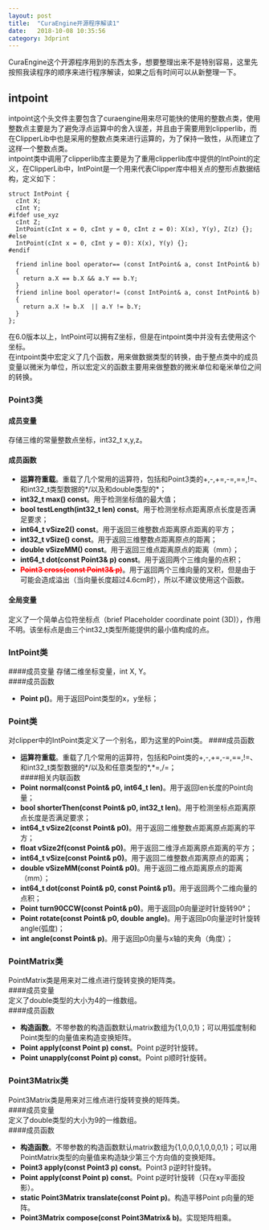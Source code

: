 ```yaml
---
layout: post
title:  "CuraEngine开源程序解读1"
date:   2018-10-08 10:35:56
category: 3dprint
---
```


CuraEngine这个开源程序用到的东西太多，想要整理出来不是特别容易，这里先按照我读程序的顺序来进行程序解读，如果之后有时间可以从新整理一下。

## intpoint
intpoint这个头文件主要包含了curaengine用来尽可能快的使用的整数点类，使用整数点主要是为了避免浮点运算中的舍入误差，并且由于需要用到clipperlib，而在ClipperLib中也是采用的整数点类来进行运算的，为了保持一致性，从而建立了这样一个整数点类。       
intpoint类中调用了clipperlib库主要是为了重用clipperlib库中提供的IntPoint的定义，在ClipperLib中，IntPoint是一个用来代表Clipper库中相关点的整形点数据结构，定义如下：
```
struct IntPoint {
  cInt X;
  cInt Y;
#ifdef use_xyz
  cInt Z;
  IntPoint(cInt x = 0, cInt y = 0, cInt z = 0): X(x), Y(y), Z(z) {};
#else
  IntPoint(cInt x = 0, cInt y = 0): X(x), Y(y) {};
#endif

  friend inline bool operator== (const IntPoint& a, const IntPoint& b)
  {
    return a.X == b.X && a.Y == b.Y;
  }
  friend inline bool operator!= (const IntPoint& a, const IntPoint& b)
  {
    return a.X != b.X  || a.Y != b.Y;
  }
};
```
在6.0版本以上，IntPoint可以拥有Z坐标，但是在intpoint类中并没有去使用这个坐标。      
在intpoint类中宏定义了几个函数，用来做数据类型的转换，由于整点类中的成员变量以微米为单位，所以宏定义的函数主要用来做整数的微米单位和毫米单位之间的转换。      
### Point3类
#### 成员变量
存储三维的常量整数点坐标，int32_t x,y,z。               
#### 成员函数
- **运算符重载**。重载了几个常用的运算符，包括和Point3类的+,-,+=,-=,==,!=、和int32_t类型数据的*/以及和double类型的*；          
- **int32_t max() const**。用于检测坐标值的最大值；          
- **bool testLength(int32_t len) const**。用于检测坐标点距离原点长度是否满足要求；        
- **int64_t vSize2() const**。用于返回三维整数点距离原点距离的平方；          
- **int32_t vSize() const**。用于返回三维整数点距离原点的距离；          
- **double vSizeMM() const**。用于返回三维点距离原点的距离（mm）；          
- **int64_t dot(const Point3& p) const**。用于返回两个三维向量的点积；          
- **<span style="color:red;">~~Point3 cross(const Point3& p)~~</span>**。用于返回两个三维向量的叉积，但是由于可能会造成溢出（当向量长度超过4.6cm时），所以不建议使用这个函数。          
#### 全局变量
定义了一个简单占位符坐标点（brief Placeholder coordinate point (3D)），作用不明。该坐标点是由三个int32_t类型所能提供的最小值构成的点。           
### IntPoint类
####成员变量
存储二维坐标变量，int X, Y。          
####成员函数
- **Point p()**。用于返回Point类型的x，y坐标；          

### Point类
对clipper中的IntPoint类定义了一个别名，即为这里的Point类。
####成员函数
- **运算符重载**。重载了几个常用的运算符，包括和Point类的+,-,+=,-=,==,!=、和int32_t类型数据的*/以及和任意类型的*,\*=,/=；          
####相关内联函数
- **Point normal(const Point& p0, int64_t len)**。用于返回len长度的Point向量；          
- **bool shorterThen(const Point& p0, int32_t len)**。用于检测坐标点距离原点长度是否满足要求；        
- **int64_t vSize2(const Point& p0)**。用于返回二维整数点距离原点距离的平方；          
- **float vSize2f(const Point& p0)**。用于返回二维浮点距离原点距离的平方；          
- **int64_t vSize(const Point& p0)**。用于返回二维整数点距离原点的距离；          
- **double vSizeMM(const Point& p0)**。用于返回二维点距离原点的距离（mm）；          
- **int64_t dot(const Point& p0, const Point& p1)**。用于返回两个二维向量的点积；          
- **Point turn90CCW(const Point& p0)**。用于返回p0向量逆时针旋转90°；          
- **Point rotate(const Point& p0, double angle)**。用于返回p0向量逆时针旋转angle(弧度)；          
- **int angle(const Point& p)**。用于返回p0向量与x轴的夹角（角度）；          

### PointMatrix类           
PointMatrix类是用来对二维点进行旋转变换的矩阵类。              
####成员变量           
定义了double类型的大小为4的一维数组。          
####成员函数
- **构造函数**。不带参数的构造函数默认matrix数组为{1,0,0,1}；可以用弧度制和Point类型的向量值来构造变换矩阵。
- **Point apply(const Point p) const**。Point p逆时针旋转。                 
- **Point unapply(const Point p) const**。Point p顺时针旋转。                 

### Point3Matrix类        
Point3Matrix类是用来对三维点进行旋转变换的矩阵类。              
####成员变量         
定义了double类型的大小为9的一维数组。           
####成员函数          
- **构造函数**。不带参数的构造函数默认matrix数组为{1,0,0,0,1,0,0,0,1}；可以用PointMatrix类型的向量值来构造缺少第三个方向值的变换矩阵。
- **Point3 apply(const Point3 p) const**。Point3 p逆时针旋转。                 
- **Point apply(const Point p) const**。Point p逆时针旋转（只在xy平面投影）。           
- **static Point3Matrix translate(const Point p)**。构造平移Point p向量的矩阵。           
- **Point3Matrix compose(const Point3Matrix& b)**。实现矩阵相乘。           
